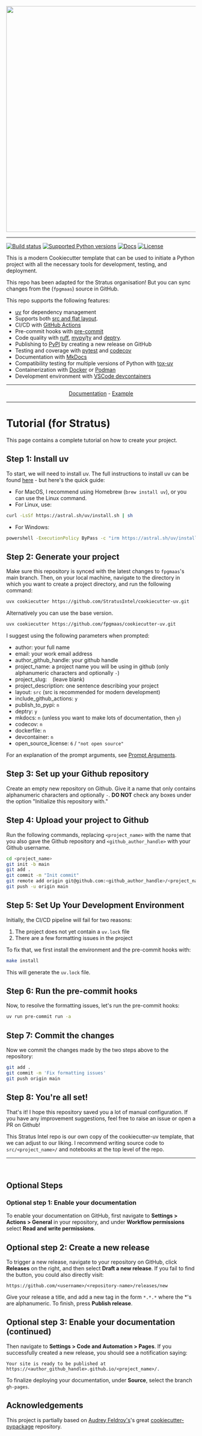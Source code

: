 <p align="center">
  <img width="600" src="https://raw.githubusercontent.com/fpgmaas/cookiecutter-uv/main/docs/static/cookiecutter.svg">
</p style = "margin-bottom: 2rem;">

---

[![Build status](https://img.shields.io/github/actions/workflow/status/fpgmaas/cookiecutter-uv/main.yml?branch=main)](https://github.com/fpgmaas/cookiecutter-uv/actions/workflows/main.yml?query=branch%3Amain)
[![Supported Python versions](https://img.shields.io/badge/python-3.9_%7C_3.10_%7C_3.11_%7C_3.12_%7C_3.13-blue?labelColor=grey&color=blue)](https://github.com/fpgmaas/cookiecutter-uv/blob/main/pyproject.toml)
[![Docs](https://img.shields.io/badge/docs-gh--pages-blue)](https://fpgmaas.github.io/cookiecutter-uv/)
[![License](https://img.shields.io/github/license/fpgmaas/cookiecutter-uv)](https://img.shields.io/github/license/fpgmaas/cookiecutter-uv)

This is a modern Cookiecutter template that can be used to initiate a Python project with all the necessary tools for development, testing, and deployment.

This repo has been adapted for the Stratus organisation! But you can sync changes from the (`fpgmaas`) source in GitHub.

This repo supports the following features:

- [uv](https://docs.astral.sh/uv/) for dependency management
- Supports both [src and flat layout](https://packaging.python.org/en/latest/discussions/src-layout-vs-flat-layout/).
- CI/CD with [GitHub Actions](https://github.com/features/actions)
- Pre-commit hooks with [pre-commit](https://pre-commit.com/)
- Code quality with [ruff](https://github.com/charliermarsh/ruff), [mypy](https://mypy.readthedocs.io/en/stable/)/[ty](https://docs.astral.sh/ty/) and [deptry](https://github.com/fpgmaas/deptry/).
- Publishing to [PyPI](https://pypi.org) by creating a new release on GitHub
- Testing and coverage with [pytest](https://docs.pytest.org/en/7.1.x/) and [codecov](https://about.codecov.io/)
- Documentation with [MkDocs](https://www.mkdocs.org/)
- Compatibility testing for multiple versions of Python with [tox-uv](https://github.com/tox-dev/tox-uv)
- Containerization with [Docker](https://www.docker.com/) or [Podman](https://podman.io/)
- Development environment with [VSCode devcontainers](https://code.visualstudio.com/docs/devcontainers/containers)

---

<p align="center">
  <a href="https://fpgmaas.github.io/cookiecutter-uv/">Documentation</a> - <a href="https://github.com/fpgmaas/cookiecutter-uv-example">Example</a>
</p>

---


# Tutorial (for Stratus)

This page contains a complete tutorial on how to create your project.

## Step 1: Install uv

To start, we will need to install uv. The full instructions to install uv can be found [here](https://astral.sh/uv/) - but here's the quick guide: 

- For MacOS, I recommend using Homebrew (`brew install uv`), or you can use the Linux command.
- For Linux, use:

```sh
curl -LsSf https://astral.sh/uv/install.sh | sh
```

- For Windows:
```sh
powershell -ExecutionPolicy ByPass -c "irm https://astral.sh/uv/install.ps1 | iex"
```

## Step 2: Generate your project

Make sure this repository is synced with the latest changes to `fpgmaas`'s main branch. Then, on your local machine, navigate to the directory in which you want to create a project directory, and run the following command:

```sh
uvx cookiecutter https://github.com/StratusIntel/cookiecutter-uv.git
```

Alternatively you can use the base version.
```sh
uvx cookiecutter https://github.com/fpgmaas/cookiecutter-uv.git
```

I suggest using the following parameters when prompted:
- author: your full name
- email: your work email address
- author_github_handle: your github handle
- project_name: a project name you will be using in github (only alphanumeric characters and optionally `-`)
- project_slug: ` ` (leave blank)
- project_description: one sentence describing your project
- layout: `src` (src is recommended for modern development)
- include_github_actions: `y`
- publish_to_pypi: `n`
- deptry: `y`
- mkdocs: `n` (unless you want to make lots of documentation, then `y`)
- codecov: `n`
- dockerfile: `n`
- devcontainer: `n`
- open_source_license: `6` / `"not open source"`

For an explanation of the prompt arguments, see [Prompt Arguments](docs/prompt_arguments.md).

## Step 3: Set up your Github repository

Create an empty new repository on Github. Give it a name that only contains alphanumeric characters and optionally `-`. **DO NOT** check any boxes under the option "Initialize this repository with."

## Step 4: Upload your project to Github

Run the following commands, replacing `<project_name>` with the name that you also gave the Github repository and `<github_author_handle>` with your Github username.

```sh
cd <project_name>
git init -b main
git add .
git commit -m "Init commit"
git remote add origin git@github.com:<github_author_handle>/<project_name>.git
git push -u origin main
```

## Step 5: Set Up Your Development Environment

Initially, the CI/CD pipeline will fail for two reasons:

1. The project does not yet contain a `uv.lock` file
2. There are a few formatting issues in the project

To fix that, we first install the environment and the pre-commit hooks with:

```sh
make install
```

This will generate the `uv.lock` file.

## Step 6: Run the pre-commit hooks

Now, to resolve the formatting issues, let's run the pre-commit hooks:

```sh
uv run pre-commit run -a
```

## Step 7: Commit the changes

Now we commit the changes made by the two steps above to the repository:

```sh
git add .
git commit -m 'Fix formatting issues'
git push origin main
```

## Step 8: You're all set!

That's it! I hope this repository saved you a lot of manual configuration. If you have any improvement suggestions, feel free to raise an issue or open a PR on Github! 

This Stratus Intel repo is our own copy of the cookiecutter-uv template, that we can adjust to our liking. I recommend writing source code to `src/<project_name>/` and notebooks at the top level of the repo.

--- 
 <br>

## Optional Steps

### Optional step 1: Enable your documentation

To enable your documentation on GitHub, first navigate to **Settings > Actions > General** in your repository, and under **Workflow permissions** select **Read and write permissions**.

## Optional step 2: Create a new release

To trigger a new release, navigate to your repository on GitHub, click **Releases** on the right, and then select **Draft a new release**. If you fail to find the button, you could also directly visit:

```
https://github.com/<username>/<repository-name>/releases/new
```

Give your release a title, and add a new tag in the form `*.*.*` where the *'s are alphanumeric. To finish, press **Publish release**.

## Optional step 3: Enable your documentation (continued)

Then navigate to **Settings > Code and Automation > Pages**. If you successfully created a new release, you should see a notification saying:

```
Your site is ready to be published at https://<author_github_handle>.github.io/<project_name>/.
```

To finalize deploying your documentation, under **Source**, select the branch `gh-pages`.



## Acknowledgements

This project is partially based on [Audrey
Feldroy\'s](https://github.com/audreyfeldroy)\'s great
[cookiecutter-pypackage](https://github.com/audreyfeldroy/cookiecutter-pypackage)
repository.

